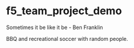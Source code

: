 # f5_team_project_demo

Sometimes it be like it be - Ben Franklin

BBQ and recreational soccer with random people.